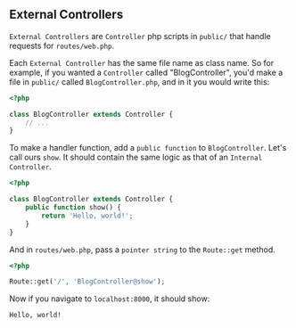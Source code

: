 ## External Controllers
`External Controllers` are `Controller` php scripts in `public/` that handle requests for `routes/web.php`.

Each `External Controller` has the same file name as class name.  So for example, if you wanted a `Controller` called "BlogController", you'd make a file in `public/` called `BlogController.php`, and in it you would write this:

```php
<?php

class BlogController extends Controller {
    // ...
}
```

To make a handler function, add a `public function` to `BlogController`.  Let's call ours `show`.  It should contain the same logic as that of an `Internal Controller`.

```php
<?php

class BlogController extends Controller {
    public function show() {
        return 'Hello, world!';
    }
}
```

And in `routes/web.php`, pass a `pointer string` to the `Route::get` method.

```php
<?php

Route::get('/', 'BlogController@show');
```

Now if you navigate to `localhost:8000`, it should show:
```html
Hello, world!
```